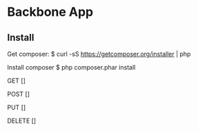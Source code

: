 # Backbone App

## Install

Get composer:
$ curl -sS https://getcomposer.org/installer | php

Install composer
$ php composer.phar install

GET []

POST []

PUT []

DELETE []